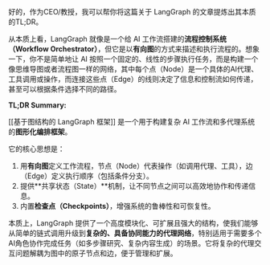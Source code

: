 好的，作为CEO/教授，我可以帮你将这篇关于 LangGraph 的文章提炼出其本质的TL;DR。

从本质上看，LangGraph 就像是一个给 AI 工作流搭建的**流程控制系统（Workflow Orchestrator）**，但它是以**有向图**的方式来描述和执行流程的。想象一下，你不是简单地让 AI 按照一个固定的、线性的步骤执行任务，而是构建一个像思维导图或者流程图一样的网络，其中每个点（Node）是一个具体的AI代理、工具调用或操作，而连接这些点（Edge）的线则决定了信息和控制流如何传递，甚至可以根据条件选择不同的路径。

**TL;DR Summary:**

[[基于图结构的 LangGraph 框架]] 是一个用于构建复杂 AI 工作流和多代理系统的**图形化编排框架**。

它的核心思想是：

1.  用**有向图**定义工作流程，节点（Node）代表操作（如调用代理、工具），边（Edge）定义执行顺序（包括条件分支）。
2.  提供**共享状态（State）**机制，让不同节点之间可以高效地协作和传递信息。
3.  内置**检查点（Checkpoints）**，增强系统的鲁棒性和可恢复性。

本质上，LangGraph 提供了一个高度模块化、可扩展且强大的结构，使我们能够从简单的链式调用升级到**复杂的、具备协同能力的代理网络**，特别适用于需要多个AI角色协作完成任务（如多步骤研究、复杂内容生成）的场景。它将复杂的代理交互问题解耦为图中的原子节点和边，便于管理和扩展。